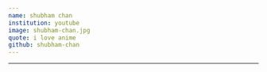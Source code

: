 ```yaml
---
name: shubham chan
institution: youtube
image: shubham-chan.jpg
quote: i love anime
github: shubham-chan
---
```

---
